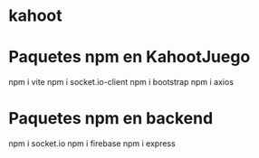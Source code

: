 # kahoot
# Paquetes npm en KahootJuego
npm i vite
npm i socket.io-client
npm i bootstrap
npm i axios

# Paquetes npm en backend
npm i socket.io
npm i firebase
npm i express
